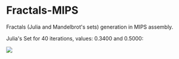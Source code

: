# Fractals-MIPS
Fractals (Julia and Mandelbrot's sets) generation in MIPS assembly.

Julia's Set for 40 iterations, values: 0.3400 and 0.5000:

![](/../Screenshots/JuliaExample.bmp?raw=true)
